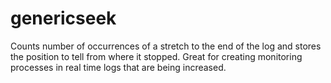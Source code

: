 # genericseek
Counts  number  of occurrences of a stretch to the end of the log and stores the position to tell from where it stopped. Great  for  creating  monitoring  processes in real time logs that are being increased.
